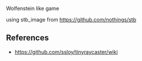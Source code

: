 Wolfenstein like game

using stb_image from https://github.com/nothings/stb

## References
- https://github.com/ssloy/tinyraycaster/wiki
